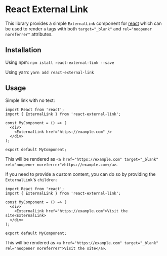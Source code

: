 # React External Link

This library provides a simple `ExternalLink` component for [react](https://es.reactjs.org/) which can be used to render `a` tags with both `target="_blank"` and `rel="noopener noreferrer"` attributes.

## Installation

Using npm: `npm istall react-external-link --save`

Using yarn: `yarn add react-external-link`

## Usage

Simple link with no text:

```tsx
import React from 'react';
import { ExternalLink } from 'react-external-link';

const MyComponent = () => (
  <div>
    <ExternalLink href="https://example.com" />
  </div>
);

export default MyComponent;
```

This will be rendered as `<a href="https://example.com" target="_blank" rel="noopener noreferrer">https://example.com</a>`.

If you need to provide a custom content, you can do so by providing the `ExternalLink`'s `children`:

```tsx
import React from 'react';
import { ExternalLink } from 'react-external-link';

const MyComponent = () => (
  <div>
    <ExternalLink href="https://example.com">Visit the site<ExternalLink>
  </div>
);

export default MyComponent;
```

This will be rendered as `<a href="https://example.com" target="_blank" rel="noopener noreferrer">Visit the site</a>`.
